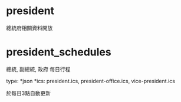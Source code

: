 president
=========

總統府相關資料開放


president_schedules
======

總統, 副總統, 政府 每日行程

type:
  *json
  *ics: president.ics, president-office.ics, vice-president.ics

於每日3點自動更新
